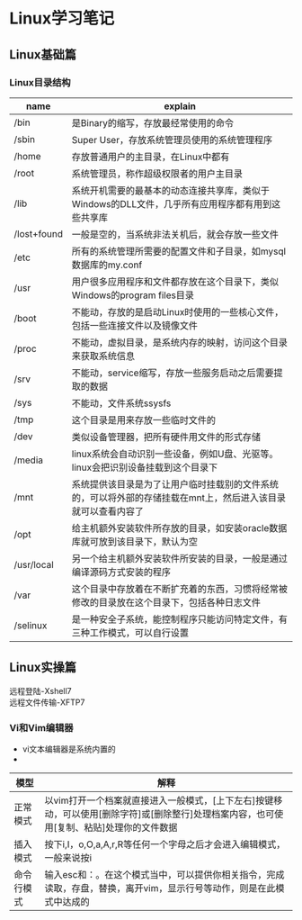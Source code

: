 # Linux学习笔记
## Linux基础篇
### Linux目录结构
|name|explain|
|---------|--|
|/bin|是Binary的缩写，存放最经常使用的命令  |
|/sbin|Super User，存放系统管理员使用的系统管理程序|
|/home|存放普通用户的主目录，在Linux中都有|
|/root|系统管理员，称作超级权限者的用户主目录  |
|/lib|系统开机需要的最基本的动态连接共享库，类似于Windows的DLL文件，几乎所有应用程序都有用到这些共享库|
|/lost+found|一般是空的，当系统非法关机后，就会存放一些文件|
|/etc|所有的系统管理所需要的配置文件和子目录，如mysql数据库的my.conf|
|/usr|用户很多应用程序和文件都存放在这个目录下，类似Windows的program files目录|
|/boot|不能动，存放的是启动Linux时使用的一些核心文件，包括一些连接文件以及镜像文件|
|/proc|不能动，虚拟目录，是系统内存的映射，访问这个目录来获取系统信息|
|/srv|不能动，service缩写，存放一些服务启动之后需要提取的数据|
|/sys|不能动，文件系统ssysfs|
|/tmp|这个目录是用来存放一些临时文件的|
|/dev|类似设备管理器，把所有硬件用文件的形式存储|
|/media|linux系统会自动识别一些设备，例如U盘、光驱等。linux会把识别设备挂载到这个目录下|
|/mnt|系统提供该目录是为了让用户临时挂载别的文件系统的，可以将外部的存储挂载在mnt上，然后进入该目录就可以查看内容了|
|/opt|给主机额外安装软件所存放的目录，如安装oracle数据库就可放到该目录下，默认为空|
|/usr/local|另一个给主机额外安装软件所安装的目录，一般是通过编译源码方式安装的程序|
|/var|这个目录中存放着在不断扩充着的东西，习惯将经常被修改的目录放在这个目录下，包括各种日志文件|
|/selinux|是一种安全子系统，能控制程序只能访问特定文件，有三种工作模式，可以自行设置|

## Linux实操篇
远程登陆-Xshell7  
 远程文件传输-XFTP7
 ### Vi和Vim编辑器
 * vi文本编辑器是系统内置的
 * 
|模型|解释  |
|--|--|
|  正常模式|以vim打开一个档案就直接进入一般模式，[上下左右]按键移动，可以使用[删除字符]或[删除整行]处理档案内容，也可使用[复制、粘贴]处理你的文件数据  |
|插入模式|按下i,I，o,O,a,A,r,R等任何一个字母之后才会进入编辑模式，一般来说按i|
|命令行模式|输入esc和：。在这个模式当中，可以提供你相关指令，完成读取，存盘，替换，离开vim，显示行号等动作，则是在此模式中达成的|
